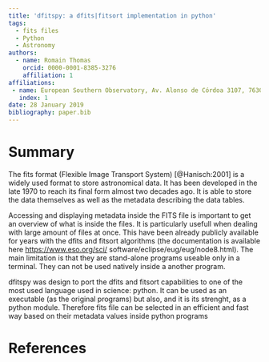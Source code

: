 ```yaml
---
title: 'dfitspy: a dfits|fitsort implementation in python'
tags:
  - fits files
  - Python
  - Astronomy
authors:
  - name: Romain Thomas
    orcid: 0000-0001-8385-3276
    affiliation: 1
affiliations:
 - name: European Southern Observatory, Av. Alonso de Córdoa 3107, 7630355 Vitacura, Santiago, Chile
   index: 1
date: 28 January 2019
bibliography: paper.bib
---
```


# Summary
The fits format (Flexible Image Transport System) [@Hanisch:2001] is a widely used format to
store astronomical data. It has been developed in the late 1970 to reach its 
final form almost two decades ago. It is able to store the data themselves as
well as the metadata describing the data tables.

Accessing and displaying metadata inside the FITS file is important to get an overview
of what is inside the files. It is particularly usefull when dealing with large amount
of files at once. This have been already publicly available for years with the dfits 
and fitsort algorithms (the documentation is available here https://www.eso.org/sci/
software/eclipse/eug/eug/node8.html). The main limitation is that they are stand-alone 
programs useable only in a terminal. They can not be used natively inside a another 
program. 

dfitspy was design to port the dfits and fitsort  capabilities to one of the most used 
language used in science: python. It can be used as an executable (as the original 
programs) but also, and it is its strenght, as a python module. Therefore fits file 
can be selected in an efficient and fast way based on their metadata values inside 
python programs  


# References
